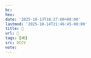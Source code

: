 ```yaml
---
bc:
hex:
date: '2025-10-13T10:27:00+08:00'
lastmod: '2025-10-14T21:46:45-08:00'
title: 􃬗
url: 􃬗
tags: [崤]
src: DCCV
note:
---
```

